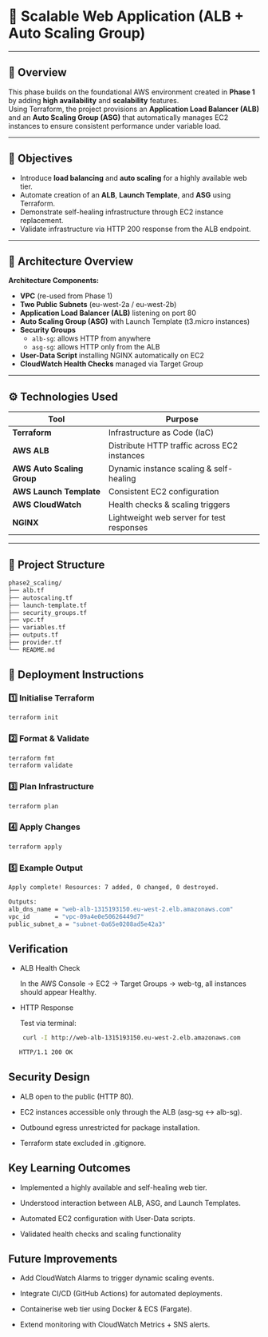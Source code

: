 # 🔄 Scalable Web Application (ALB + Auto Scaling Group)

---

## 📘 Overview
This phase builds on the foundational AWS environment created in **Phase 1** by adding **high availability** and **scalability** features.  
Using Terraform, the project provisions an **Application Load Balancer (ALB)** and an **Auto Scaling Group (ASG)** that automatically manages EC2 instances to ensure consistent performance under variable load.

---

## 🎯 Objectives
- Introduce **load balancing** and **auto scaling** for a highly available web tier.  
- Automate creation of an **ALB**, **Launch Template**, and **ASG** using Terraform.  
- Demonstrate self-healing infrastructure through EC2 instance replacement.  
- Validate infrastructure via HTTP 200 response from the ALB endpoint.

---

## 🧩 Architecture Overview
**Architecture Components:**
- **VPC** (re-used from Phase 1)  
- **Two Public Subnets** (eu-west-2a / eu-west-2b)  
- **Application Load Balancer (ALB)** listening on port 80  
- **Auto Scaling Group (ASG)** with Launch Template (t3.micro instances)  
- **Security Groups**
  - `alb-sg`: allows HTTP from anywhere  
  - `asg-sg`: allows HTTP only from the ALB  
- **User-Data Script** installing NGINX automatically on EC2  
- **CloudWatch Health Checks** managed via Target Group  

---

## ⚙️ Technologies Used
| Tool | Purpose |
|------|----------|
| **Terraform** | Infrastructure as Code (IaC) |
| **AWS ALB** | Distribute HTTP traffic across EC2 instances |
| **AWS Auto Scaling Group** | Dynamic instance scaling & self-healing |
| **AWS Launch Template** | Consistent EC2 configuration |
| **AWS CloudWatch** | Health checks & scaling triggers |
| **NGINX** | Lightweight web server for test responses |

---

## 📁 Project Structure

```bash
phase2_scaling/
├── alb.tf
├── autoscaling.tf
├── launch-template.tf
├── security_groups.tf
├── vpc.tf
├── variables.tf
├── outputs.tf
├── provider.tf
└── README.md
```

## 🚀 Deployment Instructions

### 1️⃣ Initialise Terraform
```bash 
terraform init
```

### 2️⃣ Format & Validate
```bash 
terraform fmt
terraform validate
```

### 3️⃣ Plan Infrastructure
```bash 
terraform plan
```

### 4️⃣ Apply Changes
```bash 
terraform apply
```

### 5️⃣ Example Output
```bash 
Apply complete! Resources: 7 added, 0 changed, 0 destroyed.

Outputs:
alb_dns_name = "web-alb-1315193150.eu-west-2.elb.amazonaws.com"
vpc_id       = "vpc-09a4e0e50626449d7"
public_subnet_a = "subnet-0a65e0208ad5e42a3"
```
## Verification

- ALB Health Check

    In the AWS Console → EC2 → Target Groups → web-tg, all instances should appear Healthy.

- HTTP Response

    Test via terminal: 

```bash  
    curl -I http://web-alb-1315193150.eu-west-2.elb.amazonaws.com
``` 
```bash 
   HTTP/1.1 200 OK
```

## Security Design

- ALB open to the public (HTTP 80).

- EC2 instances accessible only through the ALB (asg-sg ↔ alb-sg).

- Outbound egress unrestricted for package installation.

- Terraform state excluded in .gitignore.

## Key Learning Outcomes

- Implemented a highly available and self-healing web tier.

- Understood interaction between ALB, ASG, and Launch Templates.

- Automated EC2 configuration with User-Data scripts.

- Validated health checks and scaling functionality

## Future Improvements

- Add CloudWatch Alarms to trigger dynamic scaling events.

- Integrate CI/CD (GitHub Actions) for automated deployments.

- Containerise web tier using Docker & ECS (Fargate).

- Extend monitoring with CloudWatch Metrics + SNS alerts.